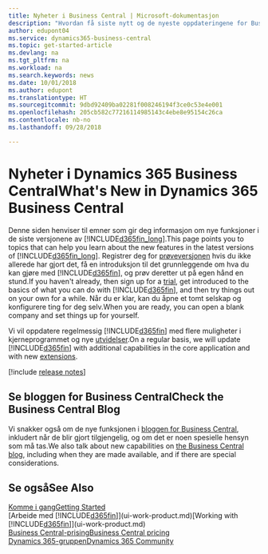 ```yaml
---
title: Nyheter i Business Central | Microsoft-dokumentasjon
description: "Hvordan få siste nytt og de nyeste oppdateringene for Business Central."
author: edupont04
ms.service: dynamics365-business-central
ms.topic: get-started-article
ms.devlang: na
ms.tgt_pltfrm: na
ms.workload: na
ms.search.keywords: news
ms.date: 10/01/2018
ms.author: edupont
ms.translationtype: HT
ms.sourcegitcommit: 9dbd92409ba02281f008246194f3ce0c53e4e001
ms.openlocfilehash: 205cb582c77216114985143c4ebe8e95154c26ca
ms.contentlocale: nb-no
ms.lasthandoff: 09/28/2018

---
```

# <a name="whats-new-in-dynamics-365-business-central"></a><span data-ttu-id="f05c0-103">Nyheter i Dynamics 365 Business Central</span><span class="sxs-lookup"><span data-stu-id="f05c0-103">What's New in Dynamics 365 Business Central</span></span>
<span data-ttu-id="f05c0-104">Denne siden henviser til emner som gir deg informasjon om nye funksjoner i de siste versjonene av [!INCLUDE[d365fin_long](includes/d365fin_long_md.md)].</span><span class="sxs-lookup"><span data-stu-id="f05c0-104">This page points you to topics that can help you learn about the new features in the latest versions of [!INCLUDE[d365fin_long](includes/d365fin_long_md.md)].</span></span> <span data-ttu-id="f05c0-105">Registrer deg for [prøveversjonen](https://trials.dynamics.com/) hvis du ikke allerede har gjort det, få en introduksjon til det grunnleggende om hva du kan gjøre med [!INCLUDE[d365fin](includes/d365fin_md.md)], og prøv deretter ut på egen hånd en stund.</span><span class="sxs-lookup"><span data-stu-id="f05c0-105">If you haven't already, then sign up for a [trial](https://trials.dynamics.com/), get introduced to the basics of what you can do with [!INCLUDE[d365fin](includes/d365fin_md.md)], and then try things out on your own for a while.</span></span> <span data-ttu-id="f05c0-106">Når du er klar, kan du åpne et tomt selskap og konfigurere ting for deg selv.</span><span class="sxs-lookup"><span data-stu-id="f05c0-106">When you are ready, you can open a blank company and set things up for yourself.</span></span>  

<span data-ttu-id="f05c0-107">Vi vil oppdatere regelmessig [!INCLUDE[d365fin](includes/d365fin_md.md)] med flere muligheter i kjerneprogrammet og nye [utvidelser](ui-extensions.md).</span><span class="sxs-lookup"><span data-stu-id="f05c0-107">On a regular basis, we will update [!INCLUDE[d365fin](includes/d365fin_md.md)] with additional capabilities in the core application and with new [extensions](ui-extensions.md).</span></span>  

[!include [release notes](includes/release-notes.md)]

## <a name="check-the-business-central-blog"></a><span data-ttu-id="f05c0-108">Se bloggen for Business Central</span><span class="sxs-lookup"><span data-stu-id="f05c0-108">Check the Business Central Blog</span></span>
<span data-ttu-id="f05c0-109">Vi snakker også om de nye funksjonen i [bloggen for Business Central](https://community.dynamics.com/business/b/financials/), inkludert når de blir gjort tilgjengelig, og om det er noen spesielle hensyn som må tas.</span><span class="sxs-lookup"><span data-stu-id="f05c0-109">We also talk about new capabilities on [the Business Central blog](https://community.dynamics.com/business/b/financials/), including when they are made available, and if there are special considerations.</span></span>  

## <a name="see-also"></a><span data-ttu-id="f05c0-110">Se også</span><span class="sxs-lookup"><span data-stu-id="f05c0-110">See Also</span></span>
[<span data-ttu-id="f05c0-111">Komme i gang</span><span class="sxs-lookup"><span data-stu-id="f05c0-111">Getting Started</span></span>](product-get-started.md)  
<span data-ttu-id="f05c0-112">[Arbeide med [!INCLUDE[d365fin](includes/d365fin_md.md)]](ui-work-product.md)</span><span class="sxs-lookup"><span data-stu-id="f05c0-112">[Working with [!INCLUDE[d365fin](includes/d365fin_md.md)]](ui-work-product.md)</span></span>  
[<span data-ttu-id="f05c0-113">Business Central-prising</span><span class="sxs-lookup"><span data-stu-id="f05c0-113">Business Central pricing</span></span>](https://dynamics.microsoft.com/en-us/business-central/overview/#pricing)  
[<span data-ttu-id="f05c0-114">Dynamics 365-gruppen</span><span class="sxs-lookup"><span data-stu-id="f05c0-114">Dynamics 365 Community</span></span>](https://community.dynamics.com/business/)  

